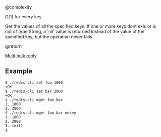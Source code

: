 @complexity

O(1) for every key


Get the values of all the specified keys. If one or more keys dont exis
or is not of type String, a 'nil' value is returned instead of the value
of the specified key, but the operation never fails.

@return

[Multi bulk reply][1]

## Example

	$ ./redis-cli set foo 1000
	+OK
	$ ./redis-cli set bar 2000
	+OK
	$ ./redis-cli mget foo bar
	1. 1000
	2. 2000
	$ ./redis-cli mget foo bar nokey
	1. 1000
	2. 2000
	3. (nil)
	$



[1]: /p/redis/wiki/ReplyTypes
